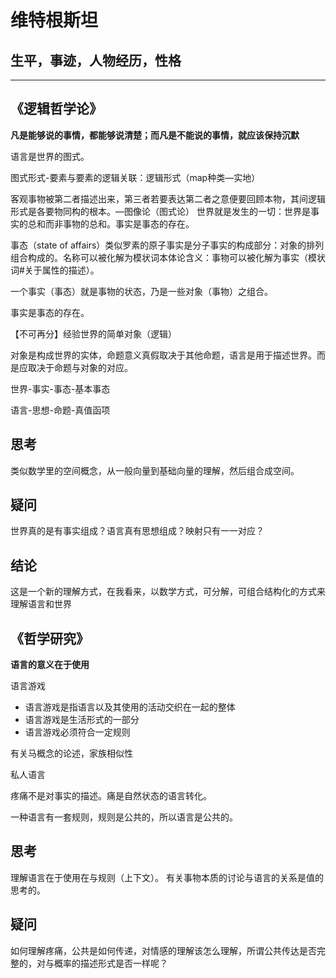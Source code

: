 #  维特根斯坦
## 生平，事迹，人物经历，性格
***
## 《逻辑哲学论》
<b>凡是能够说的事情，都能够说清楚；而凡是不能说的事情，就应该保持沉默</b>

语言是世界的图式。

图式形式-要素与要素的逻辑关联：逻辑形式（map种类—实地）

客观事物被第二者描述出来，第三者若要表达第二者之意便要回顾本物，其间逻辑形式是各要物同构的根本。—图像论（图式论）
世界就是发生的一切：世界是事实的总和而非事物的总和。事实是事态的存在。

事态（state of affairs）类似罗素的原子事实是分子事实的构成部分：对象的排列组合构成的。名称可以被化解为模状词本体论含义：事物可以被化解为事实（模状词#关于属性的描述）。

一个事实（事态）就是事物的状态，乃是一些对象（事物）之组合。

事实是事态的存在。

【不可再分】经验世界的简单对象（逻辑）

对象是构成世界的实体，命题意义真假取决于其他命题，语言是用于描述世界。而是应取决于命题与对象的对应。

世界-事实-事态-基本事态

语言-思想-命题-真值函项

## 思考
类似数学里的空间概念，从一般向量到基础向量的理解，然后组合成空间。
## 疑问
世界真的是有事实组成？语言真有思想组成？映射只有一一对应？
## 结论
这是一个新的理解方式，在我看来，以数学方式，可分解，可组合结构化的方式来理解语言和世界

## 《哲学研究》
<b>语言的意义在于使用</b>

语言游戏

* 语言游戏是指语言以及其使用的活动交织在一起的整体
* 语言游戏是生活形式的一部分
* 语言游戏必须符合一定规则

有关马概念的论述，家族相似性

私人语言

疼痛不是对事实的描述。痛是自然状态的语言转化。

一种语言有一套规则，规则是公共的，所以语言是公共的。

## 思考
理解语言在于使用在与规则（上下文）。 有关事物本质的讨论与语言的关系是值的思考的。
## 疑问
如何理解疼痛，公共是如何传递，对情感的理解该怎么理解，所谓公共传达是否完整的，对与概率的描述形式是否一样呢？

